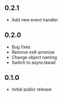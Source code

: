 ## 0.2.1 ##

* Add new event handler

## 0.2.0 ##

* Bug fixes
* Remove es6-promise
* Change object naming
* Switch to async/await

## 0.1.0 ##

* Initial public release
